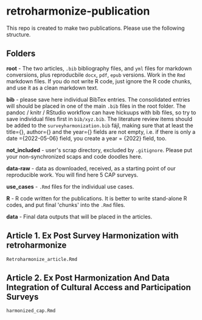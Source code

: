 # retroharmonize-publication

This repo is created to make two publications. Please use the following structure.

## Folders

**root** - The two articles, `.bib` bibliography files, and `yml` files for markdown conversions, plus reproducbile `docx`, `pdf`, `epub` versions. Work in the `Rmd` markdown files. If you do not write R code, just ignore the R code chunks, and use it as a clean markdown text.

**bib** - please save here individual BibTex entries.  The consolidated entries will should be placed in one of the main `.bib` files in the root folder. The pandoc / knitr / RStudio workflow can have hickuups with bib files, so try to save individual files first in `bib/xyz.bib`. The literature review items should be added to the `surveyharmonization.bib` fájl, making sure that at least the title={}, author={} and the year={} fields are not empty, i.e. if there is only a date ={2022-05-06} field, you create a year = {2022} field, too.

**not_included** - user's scrap directory, excluded by `.gitignore`.  Please put your non-synchronized scaps and code doodles here.

**data-raw** - data as downloaded, received, as a starting point of our reproducible work. You will find here 5 CAP surveys.

**use_cases** - `.Rmd` files for the individual use cases.

**R** - R code written for the publications.  It is better to write stand-alone R codes, and put final 'chunks' into the `.Rmd` files.

**data** - Final data outputs that will be placed in the articles.

## Article 1. Ex Post Survey Harmonization with retroharmonize
`Retroharmonize_article.Rmd`

## Article 2. Ex Post Harmonization And Data Integration of Cultural Access and Participation Surveys
`harmonized_cap.Rmd`

